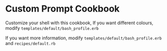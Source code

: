 # Custom Prompt Cookbook

Customize your shell with this cookbook, If you want different colours,
modify `templates/default/bash_profile.erb`

If you want more information, modify
`templates/default/bash_profile.erb` and `recipes/default.rb`
